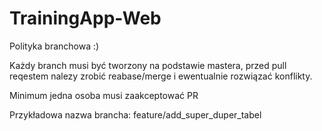 # TrainingApp-Web

Polityka branchowa :)

Każdy branch musi być tworzony na podstawie mastera, przed pull reqestem nalezy zrobić reabase/merge i ewentualnie rozwiązać konflikty.

Minimum jedna osoba musi zaakceptować PR

Przykładowa nazwa brancha: feature/add_super_duper_tabel
  


